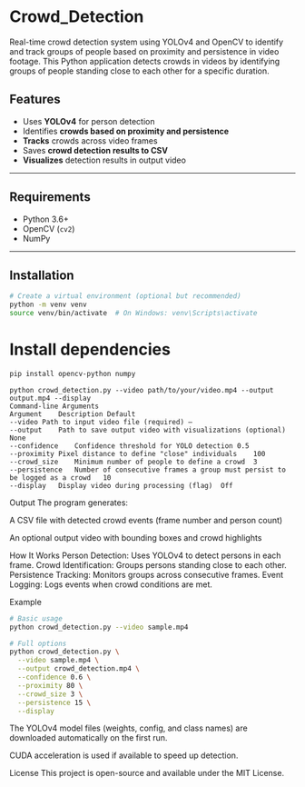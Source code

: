 # Crowd_Detection
Real-time crowd detection system using YOLOv4 and OpenCV to identify and track groups of people based on proximity and persistence in video footage.
This Python application detects crowds in videos by identifying groups of people standing close to each other for a specific duration.

## Features

-  Uses **YOLOv4** for person detection  
-  Identifies **crowds based on proximity and persistence**  
-  **Tracks** crowds across video frames  
- Saves **crowd detection results to CSV**  
- **Visualizes** detection results in output video  

---

## Requirements

- Python 3.6+
- OpenCV (`cv2`)
- NumPy

---

## Installation

```bash
# Create a virtual environment (optional but recommended)
python -m venv venv
source venv/bin/activate  # On Windows: venv\Scripts\activate
```
# Install dependencies
```bash 
pip install opencv-python numpy
```
```
python crowd_detection.py --video path/to/your/video.mp4 --output output.mp4 --display
Command-line Arguments
Argument	Description	Default
--video	Path to input video file (required)	—
--output	Path to save output video with visualizations (optional)	None
--confidence	Confidence threshold for YOLO detection	0.5
--proximity	Pixel distance to define "close" individuals	100
--crowd_size	Minimum number of people to define a crowd	3
--persistence	Number of consecutive frames a group must persist to be logged as a crowd	10
--display	Display video during processing (flag)	Off
```
Output
The program generates:

 A CSV file with detected crowd events (frame number and person count)

An optional output video with bounding boxes and crowd highlights

How It Works
Person Detection: Uses YOLOv4 to detect persons in each frame.
Crowd Identification: Groups persons standing close to each other.
Persistence Tracking: Monitors groups across consecutive frames.
Event Logging: Logs events when crowd conditions are met.

Example
```bash
# Basic usage
python crowd_detection.py --video sample.mp4

# Full options
python crowd_detection.py \
  --video sample.mp4 \
  --output crowd_detection.mp4 \
  --confidence 0.6 \
  --proximity 80 \
  --crowd_size 3 \
  --persistence 15 \
  --display
```
The YOLOv4 model files (weights, config, and class names) are downloaded automatically on the first run.

CUDA acceleration is used if available to speed up detection.

License
This project is open-source and available under the MIT License.
